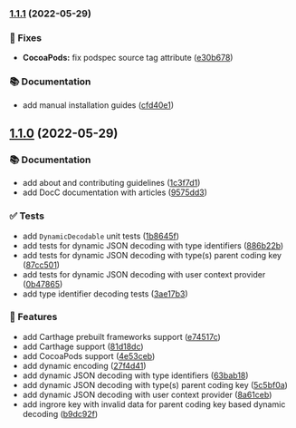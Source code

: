### [1.1.1](https://github.com/SwiftyLab/DynamicCodableKit/compare/v1.1.0...v1.1.1) (2022-05-29)


### 🐛 Fixes

* **CocoaPods:** fix podspec source tag attribute ([e30b678](https://github.com/SwiftyLab/DynamicCodableKit/commit/e30b678e51bfa6cfb47b25ad0aa242aa47b193eb))


### 📚 Documentation

* add manual installation guides ([cfd40e1](https://github.com/SwiftyLab/DynamicCodableKit/commit/cfd40e191fde39556e6873618a4a8045ae3ed574))

## [1.1.0](https://github.com/SwiftyLab/DynamicCodableKit/compare/63bab18f80d087d9538c17b4dd8189a7fef5a6c6...v1.1.0) (2022-05-29)


### 📚 Documentation

* add about and contributing guidelines ([1c3f7d1](https://github.com/SwiftyLab/DynamicCodableKit/commit/1c3f7d12132eaa634b44076118f9989e0c7d144a))
* add DocC documentation with articles ([9575dd3](https://github.com/SwiftyLab/DynamicCodableKit/commit/9575dd32f56bae8b2e5a6bb6c02fc4555fb654b0))


### ✅ Tests

* add `DynamicDecodable` unit tests ([1b8645f](https://github.com/SwiftyLab/DynamicCodableKit/commit/1b8645f1f2118b875d6a815b540fcab372f067fa))
* add tests for dynamic JSON decoding with type identifiers ([886b22b](https://github.com/SwiftyLab/DynamicCodableKit/commit/886b22b209abbdcd939a3a919169bc0b468ee7f4))
* add tests for dynamic JSON decoding with type(s) parent coding key ([87cc501](https://github.com/SwiftyLab/DynamicCodableKit/commit/87cc5019a899306183412e95e7c7dd336274508f))
* add tests for dynamic JSON decoding with user context provider ([0b47865](https://github.com/SwiftyLab/DynamicCodableKit/commit/0b47865ce927ba5979a40d4eb1ea3cadedc137f4))
* add type identifier decoding tests ([3ae17b3](https://github.com/SwiftyLab/DynamicCodableKit/commit/3ae17b37997167ec03bc64868a50c6d676fca83e))


### 🚀 Features

* add Carthage prebuilt frameworks support ([e74517c](https://github.com/SwiftyLab/DynamicCodableKit/commit/e74517c0b5cdbd3cdfc82f70efdcd65afac85445))
* add Carthage support ([81d18dc](https://github.com/SwiftyLab/DynamicCodableKit/commit/81d18dcb0a8dcbc18469cb3527ad834c8b17d5a0))
* add CocoaPods support ([4e53ceb](https://github.com/SwiftyLab/DynamicCodableKit/commit/4e53ceb853542deae30446fc48ed29a6d134ed4c))
* add dynamic encoding ([27f4d41](https://github.com/SwiftyLab/DynamicCodableKit/commit/27f4d418d117fea6f50e494a8e138fd97854bed4))
* add dynamic JSON decoding with type identifiers ([63bab18](https://github.com/SwiftyLab/DynamicCodableKit/commit/63bab18f80d087d9538c17b4dd8189a7fef5a6c6))
* add dynamic JSON decoding with type(s) parent coding key ([5c5bf0a](https://github.com/SwiftyLab/DynamicCodableKit/commit/5c5bf0a2567ad21927ea7a6a2cb4bfa1ab5ed2da))
* add dynamic JSON decoding with user context provider ([8a61ceb](https://github.com/SwiftyLab/DynamicCodableKit/commit/8a61cebe6727159e88829e0b2f41bc521d3614ce))
* add ingrore key with invalid data for parent coding key based dynamic decoding ([b9dc92f](https://github.com/SwiftyLab/DynamicCodableKit/commit/b9dc92f90ed10287e712aed09c192b8fea7ab54e))

